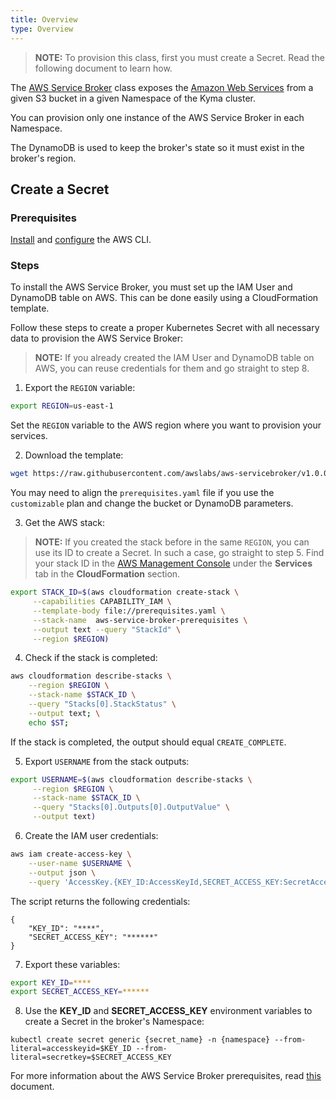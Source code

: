 ```yaml
---
title: Overview
type: Overview
---
```


>**NOTE:** To provision this class, first you must create a Secret. Read the following document to learn how.

The [AWS Service Broker](https://github.com/awslabs/aws-servicebroker/blob/v1.0.0/docs) class exposes the [Amazon Web Services](https://aws.amazon.com/) from a given S3 bucket in a given Namespace of the Kyma cluster.

You can provision only one instance of the AWS Service Broker in each Namespace.

The DynamoDB is used to keep the broker's state so it must exist in the broker's region.

## Create a Secret

### Prerequisites

[Install](https://docs.aws.amazon.com/cli/latest/userguide/cli-chap-install.html) and [configure](https://docs.aws.amazon.com/cli/latest/userguide/cli-chap-configure.html) the AWS CLI.

### Steps

To install the AWS Service Broker, you must set up the IAM User and DynamoDB table on AWS. This can be done easily using a CloudFormation template. 

Follow these steps to create a proper Kubernetes Secret with all necessary data to provision the AWS Service Broker:

>**NOTE:** If you already created the IAM User and DynamoDB table on AWS, you can reuse credentials for them and go straight to step 8.

1. Export the `REGION` variable:
```bash
export REGION=us-east-1
```
Set the `REGION` variable to the AWS region where you want to provision your services.

2. Download the template:
```bash
wget https://raw.githubusercontent.com/awslabs/aws-servicebroker/v1.0.0/setup/prerequisites.yaml
```
You may need to align the `prerequisites.yaml` file if you use the `customizable` plan and change the bucket or DynamoDB parameters.

3. Get the AWS stack:

>**NOTE:** If you created the stack before in the same `REGION`, you can use its ID to create a Secret. In such a case, go straight to step 5. Find your stack ID in the [AWS Management Console](https://console.aws.amazon.com) under the **Services** tab in the **CloudFormation** section.

```bash
export STACK_ID=$(aws cloudformation create-stack \
     --capabilities CAPABILITY_IAM \
     --template-body file://prerequisites.yaml \
     --stack-name  aws-service-broker-prerequisites \
     --output text --query "StackId" \
     --region $REGION)
```

4. Check if the stack is completed:
```bash
aws cloudformation describe-stacks \
    --region $REGION \
    --stack-name $STACK_ID \
    --query "Stacks[0].StackStatus" \
    --output text; \
    echo $ST;
```
If the stack is completed, the output should equal `CREATE_COMPLETE`.

5. Export `USERNAME` from the stack outputs:
```bash
export USERNAME=$(aws cloudformation describe-stacks \
     --region $REGION \
     --stack-name $STACK_ID \
     --query "Stacks[0].Outputs[0].OutputValue" \
     --output text)
```

6. Create the IAM user credentials:
```bash
aws iam create-access-key \
    --user-name $USERNAME \
    --output json \
    --query 'AccessKey.{KEY_ID:AccessKeyId,SECRET_ACCESS_KEY:SecretAccessKey}'
```

The script returns the following credentials:
```
{
    "KEY_ID": "****",
    "SECRET_ACCESS_KEY": "******"
}
```

7. Export these variables:
```bash
export KEY_ID=****
export SECRET_ACCESS_KEY=******
```

8. Use the **KEY_ID** and **SECRET_ACCESS_KEY** environment variables to create a Secret in the broker's Namespace:
```
kubectl create secret generic {secret_name} -n {namespace} --from-literal=accesskeyid=$KEY_ID --from-literal=secretkey=$SECRET_ACCESS_KEY
```

For more information about the AWS Service Broker prerequisites, read [this](https://github.com/awslabs/aws-servicebroker/blob/v1.0.0/docs/install_prereqs.md) document.
